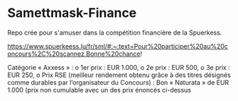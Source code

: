 # Samettmask-Finance

Repo crée pour s'amuser dans la compétition financière de la Spuerkess. 


https://www.spuerkeess.lu/fr/sml/#:~:text=Pour%20participer%20au%20concours%2C%20scannez,Bonne%20chance!


Catégorie « Axxess » :
o 1er prix : EUR 1.000,
o 2e prix : EUR 500,
o 3e prix : EUR 250,
o Prix RSE (meilleur rendement obtenu grâce à des titres désignés comme
durables par l’organisateur du Concours) : Bon « Naturata » de EUR
1.000 (prix non cumulable avec un des prix énoncés ci-dessus
